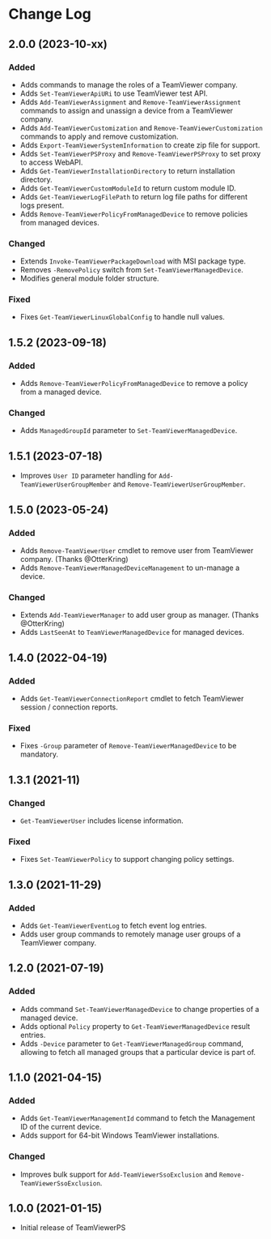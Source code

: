 # Change Log

## 2.0.0 (2023-10-xx)

### Added

- Adds commands to manage the roles of a TeamViewer company.
- Adds `Set-TeamViewerApiURi` to use TeamViewer test API.
- Adds `Add-TeamViewerAssignment` and `Remove-TeamViewerAssignment` commands to assign and unassign a device from a TeamViewer company.
- Adds `Add-TeamViewerCustomization` and `Remove-TeamViewerCustomization` commands to apply and remove customization.
- Adds `Export-TeamViewerSystemInformation` to create zip file for support.
- Adds `Set-TeamViewerPSProxy` and `Remove-TeamViewerPSProxy` to set proxy to access WebAPI.
- Adds `Get-TeamViewerInstallationDirectory` to return installation directory.
- Adds `Get-TeamViewerCustomModuleId` to return custom module ID.
- Adds `Get-TeamViewerLogFilePath` to return log file paths for different logs present.
- Adds `Remove-TeamViewerPolicyFromManagedDevice` to remove policies from managed devices.

### Changed

- Extends `Invoke-TeamViewerPackageDownload` with MSI package type.
- Removes `-RemovePolicy` switch from `Set-TeamViewerManagedDevice`.
- Modifies general module folder structure.

### Fixed

- Fixes `Get-TeamViewerLinuxGlobalConfig` to handle null values.

## 1.5.2 (2023-09-18)

### Added

- Adds `Remove-TeamViewerPolicyFromManagedDevice` to remove a policy from a managed device.

### Changed

- Adds `ManagedGroupId` parameter to `Set-TeamViewerManagedDevice`.

## 1.5.1 (2023-07-18)

- Improves `User ID` parameter handling for `Add-TeamViewerUserGroupMember` and `Remove-TeamViewerUserGroupMember`.

## 1.5.0 (2023-05-24)

### Added

- Adds `Remove-TeamViewerUser` cmdlet to remove user from TeamViewer company. (Thanks @OtterKring)
- Adds `Remove-TeamViewerManagedDeviceManagement` to un-manage a device.

### Changed

- Extends `Add-TeamViewerManager` to add user group as manager. (Thanks @OtterKring)
- Adds `LastSeenAt` to `TeamViewerManagedDevice` for managed devices.

## 1.4.0 (2022-04-19)

### Added

- Adds `Get-TeamViewerConnectionReport` cmdlet to fetch TeamViewer session / connection reports.

### Fixed

- Fixes `-Group` parameter of `Remove-TeamViewerManagedDevice` to be mandatory.

## 1.3.1 (2021-11)

### Changed

- `Get-TeamViewerUser` includes license information.

### Fixed

- Fixes `Set-TeamViewerPolicy` to support changing policy settings.

## 1.3.0 (2021-11-29)

### Added

- Adds `Get-TeamViewerEventLog` to fetch event log entries.
- Adds user group commands to remotely manage user groups of a TeamViewer company.

## 1.2.0 (2021-07-19)

### Added

- Adds command `Set-TeamViewerManagedDevice` to change properties of a managed device.
- Adds optional `Policy` property to `Get-TeamViewerManagedDevice` result entries.
- Adds `-Device` parameter to `Get-TeamViewerManagedGroup` command, allowing to fetch all managed groups that a particular device is part of.

## 1.1.0 (2021-04-15)

### Added

- Adds `Get-TeamViewerManagementId` command to fetch the Management ID of the current device.
- Adds support for 64-bit Windows TeamViewer installations.

### Changed

- Improves bulk support for `Add-TeamViewerSsoExclusion` and `Remove-TeamViewerSsoExclusion`.

## 1.0.0 (2021-01-15)

- Initial release of TeamViewerPS
